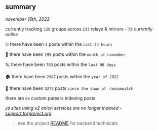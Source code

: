 
## summary
_november 16th, 2022_

currently tracking `128` groups across `233` relays & mirrors - _`79` currently online_

⏲ there have been `3` posts within the `last 24 hours`

🦈 there have been `195` posts within the `month of november`

🪐 there have been `783` posts within the `last 90 days`

🏚 there have been `2987` posts within the `year of 2022`

🦕 there have been `5273` posts `since the dawn of ransomwatch`

there are `62` custom parsers indexing posts

_`20` sites using v2 onion services are no longer indexed - [support.torproject.org](https://support.torproject.org/onionservices/v2-deprecation/)_

> see the project [README](https://github.com/joshhighet/ransomwatch#ransomwatch--) for backend technicals
